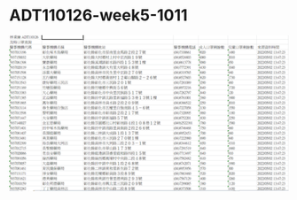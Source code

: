 # ADT110126-week5-1011
![image](https://github.com/ADT110126/ADT110126-week5-1011/blob/main/mask.png)
